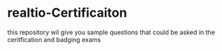 # realtio-Certificaiton
this repository wil give you sample questions that could be asked in the ceritfication and badging exams
